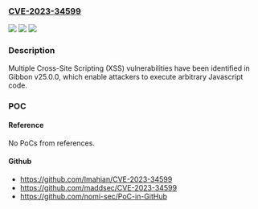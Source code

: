 ### [CVE-2023-34599](https://cve.mitre.org/cgi-bin/cvename.cgi?name=CVE-2023-34599)
![](https://img.shields.io/static/v1?label=Product&message=n%2Fa&color=blue)
![](https://img.shields.io/static/v1?label=Version&message=n%2Fa&color=blue)
![](https://img.shields.io/static/v1?label=Vulnerability&message=n%2Fa&color=brighgreen)

### Description

Multiple Cross-Site Scripting (XSS) vulnerabilities have been identified in Gibbon v25.0.0, which enable attackers to execute arbitrary Javascript code.

### POC

#### Reference
No PoCs from references.

#### Github
- https://github.com/Imahian/CVE-2023-34599
- https://github.com/maddsec/CVE-2023-34599
- https://github.com/nomi-sec/PoC-in-GitHub

